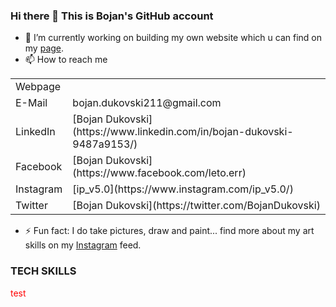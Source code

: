 ### Hi there 👋 This is Bojan's GitHub account

- 🔭 I’m currently working on building my own website which u can find on my [page](https://www.bojandukovski.com).
- 📫 How to reach me  

<table>
    <tr>
        <td>Webpage</td> <td> <a href="https://www.google.com"></a> </td>
    </tr>
    <tr>
        <td>E-Mail</td> <td> bojan.dukovski211@gmail.com </td>
    </tr>
    <tr>
        <td>LinkedIn</td> <td> [Bojan Dukovski](https://www.linkedin.com/in/bojan-dukovski-9487a9153/) </td>
    </tr>
    <tr>
        <td>Facebook</td> <td> [Bojan Dukovski](https://www.facebook.com/leto.err) </td>
    </tr>
    <tr>
        <td>Instagram</td> <td> [ip_v5.0](https://www.instagram.com/ip_v5.0/) </td>
    </tr>
    <tr>
        <td>Twitter</td> <td> [Bojan Dukovski](https://twitter.com/BojanDukovski) </td>
    </tr>
</table>


- ⚡ Fun fact: I do take pictures, draw and paint... find more about my art skills on my [Instagram](https://www.instagram.com/ip_v5.0/) feed.

### TECH SKILLS

<p style="color:red;">test</p>

